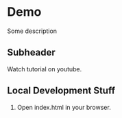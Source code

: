 # Demo
Some description


## Subheader
Watch tutorial on youtube.

## Local Development Stuff

1. Open index.html in your browser.
